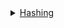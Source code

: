 <details>
<summary><a href="https://github.com/vipul79321/CP_Codes/tree/main/hashing">Hashing</a></summary>
  
+ <a href="https://github.com/vipul79321/CP_Codes/blob/main/hashing/introduction-and-basic-problems.md.md">Introduction and Standard Problems</a>
  + <a href="https://github.com/vipul79321/CP_Codes/blob/main/hashing/introduction-and-basic-problems.md.md#introduction">Introduction and Basic Terminology</a>
  + <a href="https://github.com/vipul79321/CP_Codes/blob/main/hashing/introduction-and-basic-problems.md.md#find-smallest-range-containing-elements-from-k-lists">Find smallest range containing atleast one element from each of the k lists</a>
  + <a href="https://github.com/vipul79321/CP_Codes/blob/main/hashing/introduction-and-basic-problems.md.md#palindrome-substring-queries">Palindrome Substring Queries</a>
  + <a href="https://github.com/vipul79321/CP_Codes/blob/main/hashing/introduction-and-basic-problems.md.md#count-subarrays-with-same-even-and-odd-elements">Count subarrays with same even and odd elements</a>
  + <a href="https://github.com/vipul79321/CP_Codes/blob/main/hashing/introduction-and-basic-problems.md.md#count-substrings-with-equal-number-of-0s-1s-and-2s">Count Substrings with equal number of 0s, 1s and 2s</a>
  
</details>
